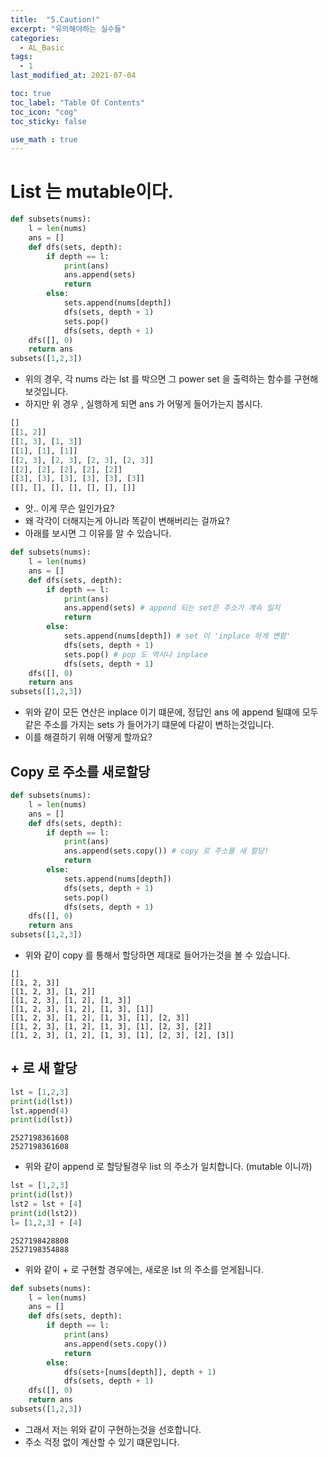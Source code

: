 ```yaml
---
title:  "5.Caution!"
excerpt: "유의해야하는 실수들"
categories:
  - AL_Basic
tags:
  - 1
last_modified_at: 2021-07-04

toc: true
toc_label: "Table Of Contents"
toc_icon: "cog"
toc_sticky: false

use_math : true
---
```


# List 는 mutable이다.

```python
def subsets(nums):
    l = len(nums)
    ans = []
    def dfs(sets, depth):
        if depth == l:
            print(ans)
            ans.append(sets)
            return
        else:
            sets.append(nums[depth])
            dfs(sets, depth + 1)
            sets.pop()
            dfs(sets, depth + 1)
    dfs([], 0)
    return ans
subsets([1,2,3])
```

- 위의 경우, 각 nums 라는 lst 를 박으면 그 power set 을 출력하는 함수를 구현해보것입니다. 
- 하지만 위 경우 ,  실행하게 되면 ans 가 어떻게 들어가는지 봅시다. 

```python
[]
[[1, 2]]
[[1, 3], [1, 3]]
[[1], [1], [1]]
[[2, 3], [2, 3], [2, 3], [2, 3]]
[[2], [2], [2], [2], [2]]
[[3], [3], [3], [3], [3], [3]]
[[], [], [], [], [], [], []]
```

- 앗.. 이게 무슨 일인가요?
- 왜 각각이 더해지는게 아니라 똑같이 변해버리는 걸까요? 
- 아래를 보시면 그 이유를 알 수 있습니다.

```python
def subsets(nums):
    l = len(nums)
    ans = []
    def dfs(sets, depth):
        if depth == l:
            print(ans)
            ans.append(sets) # append 되는 set은 주소가 계속 일치
            return
        else:
            sets.append(nums[depth]) # set 이 'inplace 하게 변함'
            dfs(sets, depth + 1) 
            sets.pop() # pop 도 역시나 inplace
            dfs(sets, depth + 1)
    dfs([], 0)
    return ans
subsets([1,2,3])
```

- 위와 같이 모든 연산은 inplace 이기 떄문에, 정답인 ans 에 append 될떄에 모두 같은 주소를 가지는 sets 가 들어가기 떄문에 다같이 변하는것입니다.
- 이를 해결하기 위해 어떻게 할까요?

## Copy 로 주소를 새로할당

```python
def subsets(nums):
    l = len(nums)
    ans = []
    def dfs(sets, depth):
        if depth == l:
            print(ans)
            ans.append(sets.copy()) # copy 로 주소를 새 할당!
            return
        else:
            sets.append(nums[depth])
            dfs(sets, depth + 1)
            sets.pop()
            dfs(sets, depth + 1)
    dfs([], 0)
    return ans
subsets([1,2,3])
```

- 위와 같이 copy 를 통해서 할당하면 제대로 들어가는것을 볼 수 있습니다.

```
[]
[[1, 2, 3]]
[[1, 2, 3], [1, 2]]
[[1, 2, 3], [1, 2], [1, 3]]
[[1, 2, 3], [1, 2], [1, 3], [1]]
[[1, 2, 3], [1, 2], [1, 3], [1], [2, 3]]
[[1, 2, 3], [1, 2], [1, 3], [1], [2, 3], [2]]
[[1, 2, 3], [1, 2], [1, 3], [1], [2, 3], [2], [3]]
```

## + 로 새 할당

```python
lst = [1,2,3]
print(id(lst))
lst.append(4)
print(id(lst))
```

```
2527198361608
2527198361608
```

- 위와 같이 append 로 할당될경우 list 의 주소가 일치합니다. (mutable 이니까)

```python
lst = [1,2,3]
print(id(lst))
lst2 = lst + [4]
print(id(lst2))
l= [1,2,3] + [4]
```



```
2527198428808
2527198354888
```

- 위와 같이 + 로 구현할 경우에는, 새로운 lst 의 주소를 얻게됩니다. 

```python
def subsets(nums):
    l = len(nums)
    ans = []
    def dfs(sets, depth):
        if depth == l:
            print(ans)
            ans.append(sets.copy())
            return
        else:
            dfs(sets+[nums[depth]], depth + 1)
            dfs(sets, depth + 1)
    dfs([], 0)
    return ans
subsets([1,2,3])
```

- 그래서 저는 위와 같이 구현하는것을 선호합니다. 
- 주소 걱정 없이 계산할 수 있기 떄문입니다.
